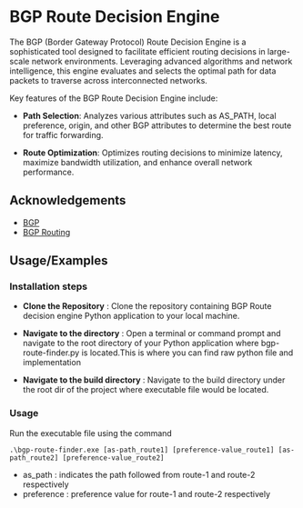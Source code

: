 
# BGP Route Decision Engine

The BGP (Border Gateway Protocol) Route Decision Engine is a sophisticated tool designed to facilitate efficient routing decisions in large-scale network environments. Leveraging advanced algorithms and network intelligence, this engine evaluates and selects the optimal path for data packets to traverse across interconnected networks.

Key features of the BGP Route Decision Engine include:

* **Path Selection**: Analyzes various attributes such as AS_PATH, local preference, origin, and other BGP attributes to determine the best route for traffic forwarding.

* **Route Optimization**: Optimizes routing decisions to minimize latency, maximize bandwidth utilization, and enhance overall network performance.









## Acknowledgements

 - [BGP](https://www.fortinet.com/resources/cyberglossary/bgp-border-gateway-protocol#:~:text=Border%20Gateway%20Protocol%20(BGP)%20refers,This%20is%20accomplished%20through%20peering.)
 - [BGP Routing](https://www.google.com/url?sa=t&rct=j&q=&esrc=s&source=web&cd=&cad=rja&uact=8&ved=2ahUKEwjZu6XWzMWEAxWGzzgGHT1gCXkQFnoECCkQAQ&url=https%3A%2F%2Fwww.cloudflare.com%2Flearning%2Fsecurity%2Fglossary%2Fwhat-is-bgp%2F&usg=AOvVaw0Coq1nRSCC0duGW1L1KfKM&opi=89978449)


 


## Usage/Examples

### Installation steps
* **Clone the Repository** : Clone the repository containing BGP Route decision engine Python application to your local machine. 

* **Navigate to the directory** :  Open a terminal or command prompt and navigate to the root directory of your Python application where bgp-route-finder.py is located.This is where you can find raw python file and implementation

* **Navigate to the build directory** : Navigate to the build directory under the root dir of the project where executable file would be located.


### Usage
Run the executable file using the command 

``.\bgp-route-finder.exe [as-path_route1] [preference-value_route1] [as-path_route2] [preference-value_route2]``


* as_path : indicates the path followed from route-1 and route-2 respectively
* preference : preference value for route-1 and route-2 respectively 


 